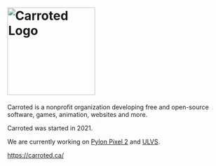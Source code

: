 # [<img src="https://www.carroted.ca/media/logo.svg" width="200px" alt="Carroted Logo" />](https://carroted.ca)
Carroted is a nonprofit organization developing free and open-source software, games, animation, websites and more.

Carroted was started in 2021.

We are currently working on [Pylon Pixel 2](https://carroted.ca/pylon-pixel-2) and [ULVS](https://github.com/Carroted/ulvs-graphics).

https://carroted.ca/
